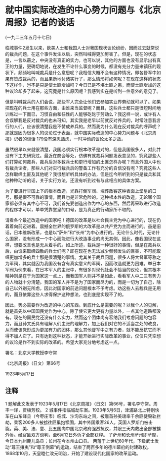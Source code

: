 # 就中国实际改造的中心势力问题与《北京周报》记者的谈话

 

(一九二三年五月十七日)

 

临城事件2发生以来，欧美人士和我国人士对我国现状议论纷纷，因而过去就常说的裁兵问题，在这个事件发生以后，突然叫喊得更加厉害了。但是，现在的状态是，一言以蔽之，中央没有真正的实力，也可以说，其他的方面也没有显示出有真正的力量，更确切地说，在发生不论什么事变的时候，都没有充分力量来镇压的现状下，频频地叫喊裁兵是什么意思呢？我相信大概不会有这种情况，即各督军中如果有赞成裁兵的，而且果断地付诸实行了，那么情形将如何呢？在现在这样的状态下这样作，岂不是只是使土匪增加吗？今日已是不堪土匪之患，而使土匪增加的这种议论却多了起来，这究竟是什么原因呢？我感到实在是听到一件意外的意见了。

但是叫喊裁兵的人们会说，那些军人完全让他们去参加实业界劳动就可以了。如果把现在的兵士用在那些方面，由谁来当监督呢？而且，这些兵士都只是很短时间地训练过一下而已，习惯自由和任性的人能够矻矻于劳动么？我这样一说，或许有人会误解我是反对裁兵的也未可知，其实我是老早以前就反对养兵的，时常注意我言行的人们，应该很清楚我是不赞成养兵的。然而我为什么现在反对裁兵的呼声呢？那就是因为很多人的议论过于表面，就中国实际改造的中心势力问题与《北京周报》记者的谈话 179没有深思熟虑，一时冲动的议论太多之故。

虽然很早以来就很清楚，我国必须实行根本改革是对的，但是我国很多人，对此并没有下工夫研究过。最近在商会等处，仿佛有就裁兵问题发表意见的，究竟那些人们打算如何裁兵，裁兵后对多数兵士和更行增加的土匪怎样办呢？而且外国人中也有裁兵论者，那些人们对实行裁兵后的警备工作有充分的自信没有呢？究竟这些人怎样取缔土匪及其他呢？我很想听听具体的办法，但是迄今所听到的只是裁兵和其他种种动听的话，关于实行方法，还没有听到过有与此相应的具体方案。

为了要进行举国上下的根本改造，光靠打倒军阀、埋葬政客这种表面上堂皇的口号，那是很不可靠的事情，而且也是非常危险的。这种根本性的改造，无论哪个国家都必须有其中心不可，我们首先要创造出作为中心的东西，然后再采取进行改造的程序才可以，单单凭靠堂皇的口号，是为真正的行动家所不取的。

请看各个最近改造中的国家吧！德国的改革是以社会民主党为中心进行的，现在仍着着向前迈进着。震撼全世界的俄罗斯的大改革是以共产党为主而进行的。虽是旧话，日本维新改革，也是以“萨州”和“长州”为中心进行的。无论什么时代，无论什么国家，没有形成一个中心而能进行大改造事业的尚无其例，因此，像我国现在这样，想要改革也是无从着手的。如上所述，裁兵是一种很好的事情，但是在裁兵以后，由谁来取缔四散的兵士们呢？即在现在也无法减少频频发生的匪害，不可能取缔更加增多的兵士那是很清楚的事情。尤其关于裁兵问题，很多人将大督军等称之为军阀，其实就因为我国没有含有真实意义的军阀，因而改造就更为困难。举日本军阀为例来看，在日本军人的主张中，有很多对现代社会不恰当的议论，但其根本精神则是在于为国家这一点上，而我国军人则并不是如此，看看军人中二三有势力的人物就十分清楚。我国的军人并不是为了国家而尽力的，而是一切为了自己，除自己以外别无所虑，因此对国家的前途问题根本不予考虑。劝这些人去裁兵是无用的，而且依靠这些人求得保护这种想法，也到底是实现不了的。

因此，势必需要作为改造的中心的东西。到底什么是需要的呢？以我个人的见解，就是首先以中国国民党作为中心，除了使它更大更有力量以外，一点其他道路都没有。现在的国民党还没有什么实力，然而这个团体尚有容纳我们考虑问题的包容力，而且孙文氏具有理解人们主张的理解力，加上我们对它的不适当之处的改良，从而使该党形成为更加有力的团体，那么其他督军中之有力者，就不能反抗它而不得不加人它了。只有达到这种状态，才能开始进行实际改革的事业，仅仅只凭空想的议论是作不到实际的改革的。希望大家充分地考虑这一点。

 

署名：北京大学教授李守常

《北京周报》（日文）第66号

1923年5月17日

 

## 注释
1 题解此文发表于1923年5月17日《北京周报》（日文）第66号，署名李守常。周丰一译，贾植芳校。
2 城事件指临城劫车案。1923年5月6日，津浦路北上特别快车在山东峄县（今枣庄市）临城、沙沟东站之间，被雕首孙美瑶率千余匪徒毁轨拦劫，乘客200多人被掳往匪巢抱犊固，其中外国乘客26人。英国人罗斯门被击毙。英、美、法、意、比五国向中国北京政府强烈抗议，并限三天内救出全部被掳外侨。经官匪双方谈判，至6月12日外侨才全部获释。
了萨州和长州萨州即萨摩，今日本九州鹿儿岛县；长州在今本州山口县。
两藩于上世纪60年代，下级武士发动“尊王攘夷”和“尊王倒幕”的运动，结束了两百多年的德川幕府的封建政权。1868年10月，天皇睦仁改元明治，开始了建设现代化国家的改革运动。
